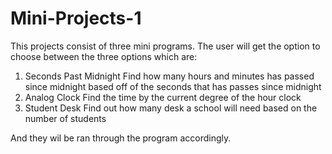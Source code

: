 # Mini-Projects-1
This projects consist of three mini programs. The user will get the option to choose between the three options which are:
1. Seconds Past Midnight
  Find how many hours and minutes has passed since midnight based off of the seconds that has passes since midnight
2. Analog Clock
  Find the time by the current degree of the hour clock
3. Student Desk
  Find out how many desk a school will need based on the number of students
  
  And they wil be ran through the program accordingly.
